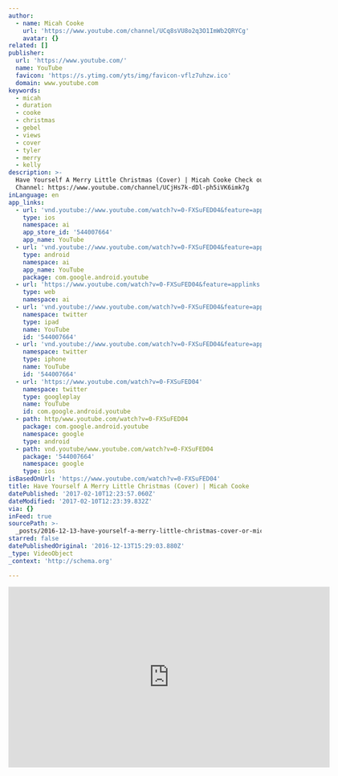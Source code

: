 ```yaml
---
author:
  - name: Micah Cooke
    url: 'https://www.youtube.com/channel/UCq8sVU8o2q3O1ImWb2QRYCg'
    avatar: {}
related: []
publisher:
  url: 'https://www.youtube.com/'
  name: YouTube
  favicon: 'https://s.ytimg.com/yts/img/favicon-vflz7uhzw.ico'
  domain: www.youtube.com
keywords:
  - micah
  - duration
  - cooke
  - christmas
  - gebel
  - views
  - cover
  - tyler
  - merry
  - kelly
description: >-
  Have Yourself A Merry Little Christmas (Cover) | Micah Cooke Check out Sarah's
  Channel: https://www.youtube.com/channel/UCjHs7k-dDl-ph5iVK6imk7g
inLanguage: en
app_links:
  - url: 'vnd.youtube://www.youtube.com/watch?v=0-FXSuFED04&feature=applinks'
    type: ios
    namespace: ai
    app_store_id: '544007664'
    app_name: YouTube
  - url: 'vnd.youtube://www.youtube.com/watch?v=0-FXSuFED04&feature=applinks'
    type: android
    namespace: ai
    app_name: YouTube
    package: com.google.android.youtube
  - url: 'https://www.youtube.com/watch?v=0-FXSuFED04&feature=applinks'
    type: web
    namespace: ai
  - url: 'vnd.youtube://www.youtube.com/watch?v=0-FXSuFED04&feature=applinks'
    namespace: twitter
    type: ipad
    name: YouTube
    id: '544007664'
  - url: 'vnd.youtube://www.youtube.com/watch?v=0-FXSuFED04&feature=applinks'
    namespace: twitter
    type: iphone
    name: YouTube
    id: '544007664'
  - url: 'https://www.youtube.com/watch?v=0-FXSuFED04'
    namespace: twitter
    type: googleplay
    name: YouTube
    id: com.google.android.youtube
  - path: http/www.youtube.com/watch?v=0-FXSuFED04
    package: com.google.android.youtube
    namespace: google
    type: android
  - path: vnd.youtube/www.youtube.com/watch?v=0-FXSuFED04
    package: '544007664'
    namespace: google
    type: ios
isBasedOnUrl: 'https://www.youtube.com/watch?v=0-FXSuFED04'
title: Have Yourself A Merry Little Christmas (Cover) | Micah Cooke
datePublished: '2017-02-10T12:23:57.060Z'
dateModified: '2017-02-10T12:23:39.832Z'
via: {}
inFeed: true
sourcePath: >-
  _posts/2016-12-13-have-yourself-a-merry-little-christmas-cover-or-micah-cooke.md
starred: false
datePublishedOriginal: '2016-12-13T15:29:03.880Z'
_type: VideoObject
_context: 'http://schema.org'

---
```

<iframe src="https://cdn.embedly.com/widgets/media.html?src=https%3A%2F%2Fwww.youtube.com%2Fembed%2F0-FXSuFED04%3Ffeature%3Doembed&amp;url=http%3A%2F%2Fwww.youtube.com%2Fwatch%3Fv%3D0-FXSuFED04&amp;image=https%3A%2F%2Fi.ytimg.com%2Fvi%2F0-FXSuFED04%2Fhqdefault.jpg&amp;key=b7d04c9b404c499eba89ee7072e1c4f7&amp;type=text%2Fhtml&amp;schema=youtube" width="640" height="360" scrolling="no" frameborder="0" allowfullscreen="" style=""></iframe>